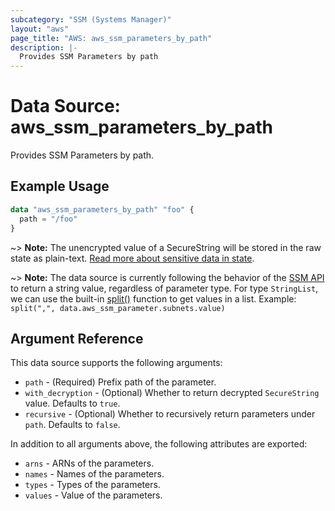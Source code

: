 ```yaml
---
subcategory: "SSM (Systems Manager)"
layout: "aws"
page_title: "AWS: aws_ssm_parameters_by_path"
description: |-
  Provides SSM Parameters by path
---
```


# Data Source: aws_ssm_parameters_by_path

Provides SSM Parameters by path.

## Example Usage

```terraform
data "aws_ssm_parameters_by_path" "foo" {
  path = "/foo"
}
```

~> **Note:** The unencrypted value of a SecureString will be stored in the raw state as plain-text.
[Read more about sensitive data in state](/docs/state/sensitive-data.html).

~> **Note:** The data source is currently following the behavior of the [SSM API](https://docs.aws.amazon.com/sdk-for-go/api/service/ssm/#Parameter) to return a string value, regardless of parameter type. For type `StringList`, we can use the built-in [split()](https://www.terraform.io/docs/configuration/functions/split.html) function to get values in a list. Example: `split(",", data.aws_ssm_parameter.subnets.value)`

## Argument Reference

This data source supports the following arguments:

* `path` - (Required) Prefix path of the parameter.
* `with_decryption` - (Optional) Whether to return decrypted `SecureString` value. Defaults to `true`.
* `recursive` - (Optional) Whether to recursively return parameters under `path`. Defaults to `false`.

In addition to all arguments above, the following attributes are exported:

* `arns` - ARNs of the parameters.
* `names` - Names of the parameters.
* `types` - Types of the parameters.
* `values` - Value of the parameters.
